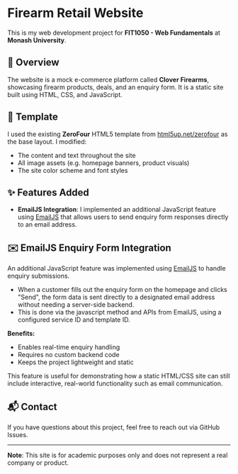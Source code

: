 # Firearm Retail Website

This is my web development project for **FIT1050 - Web Fundamentals** at **Monash University**.

## 📄 Overview

The website is a mock e-commerce platform called **Clover Firearms**, showcasing firearm products, deals, and an enquiry form. It is a static site built using HTML, CSS, and JavaScript.

## 🎨 Template

I used the existing **ZeroFour** HTML5 template from [html5up.net/zerofour](https://html5up.net/zerofour) as the base layout. I modified:

- The content and text throughout the site
- All image assets (e.g. homepage banners, product visuals)
- The site color scheme and font styles

## ✨ Features Added

- **EmailJS Integration**: I implemented an additional JavaScript feature using [EmailJS](https://www.emailjs.com/) that allows users to send enquiry form responses directly to an email address.
## ✉️ EmailJS Enquiry Form Integration

An additional JavaScript feature was implemented using [EmailJS](https://www.emailjs.com/) to handle enquiry submissions.

- When a customer fills out the enquiry form on the homepage and clicks "Send", the form data is sent directly to a designated email address without needing a server-side backend.
- This is done via the javascript method and APIs from EmailJS, using a configured service ID and template ID.

**Benefits:**
- Enables real-time enquiry handling
- Requires no custom backend code
- Keeps the project lightweight and static

This feature is useful for demonstrating how a static HTML/CSS site can still include interactive, real-world functionality such as email communication.


## 📬 Contact

If you have questions about this project, feel free to reach out via GitHub Issues.

---

**Note**: This site is for academic purposes only and does not represent a real company or product.


